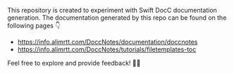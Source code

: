 This repository is created to experiment with Swift DocC documentation generation. The documentation generated by this repo can be found on the following pages 👇

- https://info.alimrtt.com/DoccNotes/documentation/doccnotes
- https://info.alimrtt.com/DoccNotes/tutorials/filetemplates-toc

Feel free to explore and provide feedback! 🤙🤙
